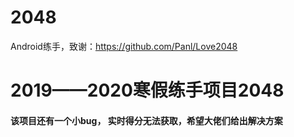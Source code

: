 # 2048
Android练手，致谢：https://github.com/Panl/Love2048

# 2019——2020寒假练手项目2048

#### 该项目还有一个小bug， 实时得分无法获取，希望大佬们给出解决方案
